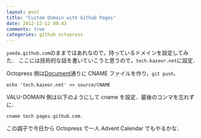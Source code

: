 ```yaml
---
layout: post
title: "Custom Domain with Github Pages"
date: 2012-12-12 00:43
comments: true
categories: github octopress
---
```


`yaeda.github.com`のままではあれなので，持っているドメインを設定してみた．
ここには技術的な話を書いていこうと思うので，`tech.kazeor.net`に設定．

Octopress 側は[Document](http://octopress.org/docs/deploying/github/#custom_domains)通りに CNAME ファイルを作り，`git push`．

```
echo 'tech.kazeor.net' >> source/CNAME
```

VALU-DOMAIN 側は以下のようにして cname を設定．最後のコンマを忘れずに．

```
cname tech pages.github.com.
```

この調子で今日から Octopress で一人 Advent Calendar でもやるかな．
